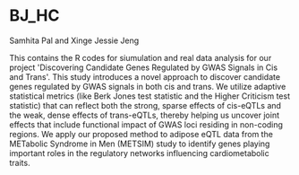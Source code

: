 # BJ_HC

Samhita Pal and Xinge Jessie Jeng

This contains the R codes for siumulation and real data analysis for our project 'Discovering Candidate Genes Regulated by GWAS Signals in Cis and Trans'. This study introduces a novel approach to discover candidate genes regulated by GWAS signals in both cis and trans. We utilize adaptive statistical metrics (like Berk Jones test statistic and the Higher Criticism test statistic) that can reflect both the strong, sparse effects of cis-eQTLs and the weak, dense effects of trans-eQTLs, thereby helping us uncover joint effects that include functional impact of GWAS loci residing in non-coding regions. We apply our proposed method to adipose eQTL data from the METabolic Syndrome in Men (METSIM) study to identify genes playing important roles in the regulatory networks influencing cardiometabolic traits.
